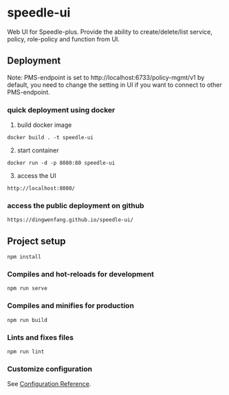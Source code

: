 # speedle-ui
Web UI for Speedle-plus.
Provide the ability to create/delete/list service, policy, role-policy and function from UI.

## Deployment
Note: PMS-endpoint is set to http://localhost:6733/policy-mgmt/v1 by default, you need to change the setting in UI if you want to connect to other PMS-endpoint.
### quick deployment using docker
1. build docker image
```
docker build . -t speedle-ui
```
2. start container
```
docker run -d -p 8080:80 speedle-ui
```
3. access the UI
```
http://localhost:8080/
```
### access the public deployment on github
```
https://dingwenfang.github.io/speedle-ui/
```

## Project setup
```
npm install
```

### Compiles and hot-reloads for development
```
npm run serve
```

### Compiles and minifies for production
```
npm run build
```

### Lints and fixes files
```
npm run lint
```

### Customize configuration
See [Configuration Reference](https://cli.vuejs.org/config/).

